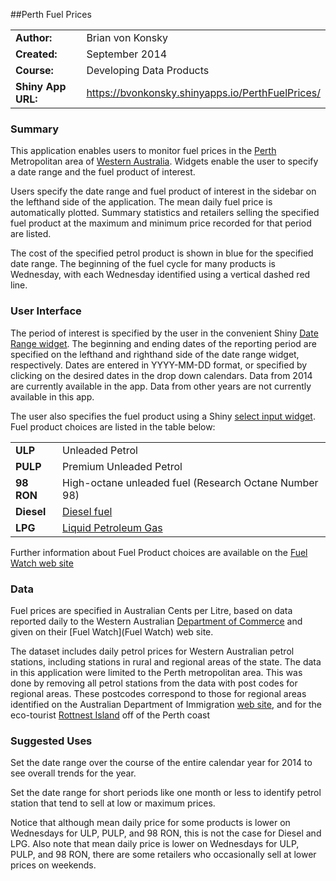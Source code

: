 ##Perth Fuel Prices

|                   |                                                        |
|:------------------|:-------------------------------------------------------|
|**Author:**        | Brian von Konsky
|**Created:**       | September 2014
|**Course:**        | Developing Data Products
|**Shiny App URL:** | https://bvonkonsky.shinyapps.io/PerthFuelPrices/   

### Summary

This application enables users to monitor fuel prices in the [Perth](http://en.wikipedia.org/wiki/Perth) Metropolitan area of [Western Australia](http://en.wikipedia.org/wiki/Western_Australia).  Widgets enable the user to specify a date range and the fuel product of interest. 

Users specify the date range and fuel product of interest in the sidebar on the lefthand side of the application. The mean daily fuel price is automatically plotted. Summary statistics and retailers selling the specified fuel product at the maximum and minimum price recorded for that period are listed.


The cost of the specified petrol product is shown in blue for the specified date range. The beginning of the fuel cycle for many products is Wednesday, with each Wednesday identified using a vertical dashed red line.

### User Interface

The period of interest is specified by the user in the convenient Shiny [Date Range widget](http://shiny.rstudio.com/gallery/date-and-date-range.html).  The beginning and ending dates of the reporting period are specified on the lefthand and righthand side of the date range widget, respectively. Dates are entered in YYYY-MM-DD format, or specified by clicking on the desired dates in the drop down calendars. Data from 2014 are currently available in the app. Data from other years are not currently available in this app.

The user also specifies the fuel product using a Shiny [select input widget](http://shiny.rstudio.com/reference/shiny/latest/selectInput.html).  Fuel product choices are listed in the table below:

|            |                    |
|:-----------|:-------------------|
|**ULP**     | Unleaded Petrol
|**PULP**    | Premium Unleaded Petrol
|**98 RON**  | High-octane unleaded fuel (Research Octane Number 98)
|**Diesel**  | [Diesel fuel](http://en.wikipedia.org/wiki/Diesel_fuel)
|**LPG**     | [Liquid Petroleum Gas](http://en.wikipedia.org/wiki/Liquefied_petroleum_gas)

Further information about Fuel Product choices are available on the [Fuel Watch web site](http://www.fuelwatch.wa.gov.au/fuelwatch/pages/public/contentholder.jspx?key=fuelTypes.html)

### Data

Fuel prices are specified in Australian Cents per Litre, based on data reported daily to the Western Australian [Department of Commerce](http://www.commerce.wa.gov.au/) and given on their [Fuel Watch](Fuel Watch) web site.

The dataset includes daily petrol prices for Western Australian petrol stations, including stations in rural and regional areas of the state.  The data in this application were limited to the Perth metropolitan area. This was done by removing all petrol stations from the data with post codes for regional areas. These postcodes correspond to those for regional areas identified on the Australian Department of Immigration [web site]( https://www.immi.gov.au/skilled/general-skilled-migration/regional-growth.htm), and for the eco-tourist [Rottnest Island](http://en.wikipedia.org/wiki/Rottnest_Island) off of the Perth coast

### Suggested Uses
Set the date range over the course of the entire calendar year for 2014 to see overall trends for the year.

Set the date range for short periods like one month or less to identify petrol station that tend to sell at low or maximum prices.

Notice that although mean daily price for some products is lower on Wednesdays for ULP, PULP, and 98 RON, this is not the case for Diesel and LPG. Also note that mean daily price is lower on Wednesdays for ULP, PULP, and 98 RON, there are some retailers who occasionally sell at lower prices on weekends.